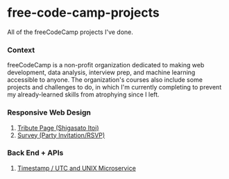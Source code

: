 # free-code-camp-projects
All of the freeCodeCamp projects I've done.

### Context

freeCodeCamp is a non-profit organization dedicated to making web development, data analysis, interview prep, and machine learning accessible to anyone. The organization's courses also include some projects and challenges to do, in which I'm currently completing to prevent my already-learned skills from atrophying since I left. 

### Responsive Web Design

1. [Tribute Page (Shigasato Itoi)](https://codepen.io/cellehcim/pen/YzZgBxO)
2. [Survey (Party Invitation/RSVP)](https://codepen.io/cellehcim/pen/wvJOOgz)

### Back End + APIs

1. [Timestamp / UTC and UNIX Microservice](https://github.com/cellehcim/free-code-camp-projects/tree/main/back-end-development-and-apis/1%20-%20unix%20and%20utc%20timestamp)
